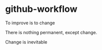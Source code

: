 # github-workflow

To improve is to change

There is nothing permanent, except change.

Change is inevitable